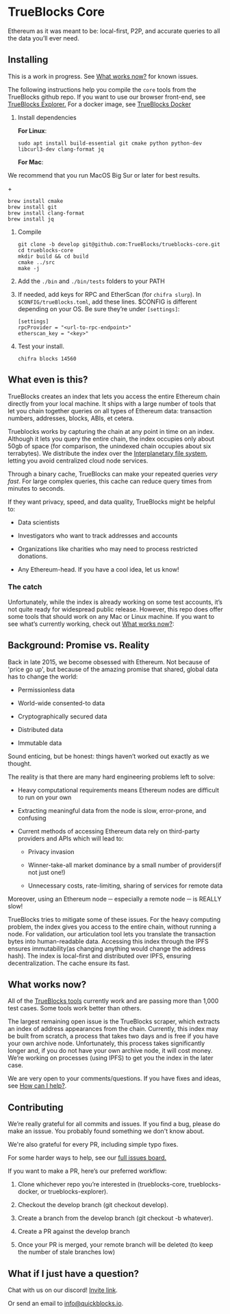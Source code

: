 # TrueBlocks Core

Ethereum as it was meant to be: local-first, P2P, and accurate queries to all the data you’ll ever need.

## Installing

<div class="note">

This is a work in progress. See [What works now?](#_what_works_now) for known issues.

</div>

The following instructions help you compile the `core` tools from the TrueBlocks github repo. If you want to use our browser front-end, see [TrueBlocks Explorer.](https://github.com/TrueBlocks/trueblocks-explorer) For a docker image, see [TrueBlocks Docker](https://github.com/TrueBlocks/trueblocks-docker)

1.  Install dependencies

    **For Linux**:

        sudo apt install build-essential git cmake python python-dev libcurl3-dev clang-format jq

    **For Mac**:

We recommend that you run MacOS Big Sur or later for best results.

\+

    brew install cmake
    brew install git
    brew install clang-format
    brew install jq

1.  Compile

        git clone -b develop git@github.com:TrueBlocks/trueblocks-core.git
        cd trueblocks-core
        mkdir build && cd build
        cmake ../src
        make -j

2.  Add the `./bin` and `./bin/tests` folders to your PATH

3.  If needed, add keys for RPC and EtherScan (for `chifra slurp`). In `$CONFIG/trueBlocks.toml`, add these lines. $CONFIG is different depending on your OS. Be sure they’re under `[settings]`:

        [settings]
        rpcProvider = "<url-to-rpc-endpoint>"
        etherscan_key = "<key>"

4.  Test your install.

        chifra blocks 14560

## What even is this?

TrueBlocks creates an index that lets you access the entire Ethereum chain directly from your local machine. It ships with a large number of tools that let you chain together queries on all types of Ethereum data: transaction numbers, addresses, blocks, ABIs, et cetera.

Trueblocks works by capturing the chain at any point in time on an index. Although it lets you query the entire chain, the index occupies only about 50gb of space (for comparison, the unindexed chain occupies about six terrabytes). We distribute the index over the [Interplanetary file system](https://ipfs.io/), letting you avoid centralized cloud node services.

Through a binary cache, TrueBlocks can make your repeated queries *very fast*. For large complex queries, this cache can reduce query times from minutes to seconds.

If they want privacy, speed, and data quality, TrueBlocks might be helpful to:

-   Data scientists

-   Investigators who want to track addresses and accounts

-   Organizations like charities who may need to process restricted donations.

-   Any Ethereum-head. If you have a cool idea, let us know!

### The catch

Unfortunately, while the index is already working on some test accounts, it’s not quite ready for widespread public release. However, this repo does offer some tools that should work on any Mac or Linux machine. If you want to see what’s currently working, check out [What works now?](#_what_works_now):

## Background: Promise vs. Reality

Back in late 2015, we become obsessed with Ethereum. Not because of 'price go up', but because of the amazing promise that shared, global data has to change the world:

-   Permissionless data

-   World-wide consented-to data

-   Cryptographically secured data

-   Distributed data

-   Immutable data

Sound enticing, but be honest: things haven’t worked out exactly as we thought.

The reality is that there are many hard engineering problems left to solve:

-   Heavy computational requirements means Ethereum nodes are difficult to run on your own

-   Extracting meaningful data from the node is slow, error-prone, and confusing

-   Current methods of accessing Ethereum data rely on third-party providers and APIs which will lead to:

    -   Privacy invasion

    -   Winner-take-all market dominance by a small number of providers(if not just one!)

    -   Unnecessary costs, rate-limiting, sharing of services for remote data

Moreover, using an Ethereum node ─ especially a remote node ─ is REALLY slow!

TrueBlocks tries to mitigate some of these issues. For the heavy computing problem, the index gives you access to the entire chain, without running a node. For validation, our articulation tool lets you translate the transaction bytes into human-readable data. Accessing this index through the IPFS ensures immutability(as changing anything would change the address hash). The index is local-first and distributed over IPFS, ensuring decentralization. The cache ensure its fast.

## What works now?

All of the [TrueBlocks tools](https://github.com/TrueBlocks/trueblocks-core/tree/master/src/tools) currently work and are passing more than 1,000 test cases. Some tools work better than others.

The largest remaining open issue is the TrueBlocks scraper, which extracts an index of address appearances from the chain. Currently, this index may be built from scratch, a process that takes two days and is free if you have your own archive node. Unfortunately, this process takes significantly longer and, if you do not have your own archive node, it will cost money. We’re working on processes (using IPFS) to get you the index in the later case.

We are very open to your comments/questions. If you have fixes and ideas, see [How can I help?](#_how_can_i_help).

## Contributing

We’re really grateful for all commits and issues.
If you find a bug, please do make an isssue.
You probably found something we don't know about.

We're also grateful for every PR, including simple typo fixes.

For some harder ways to help, see our [full issues board.](https://app.zenhub.com/workspaces/trueblocks-workspace-5d680eb2a00eda0001a1bd65/board?repos=167762980,87072460,289506578)

If you want to make a PR, here’s our preferred workflow:

1.  Clone whichever repo you’re interested in (trueblocks-core, trueblocks-docker, or trueblocks-explorer).

2.  Checkout the develop branch (git checkout develop).

3.  Create a branch from the develop branch (git checkout -b whatever).

4.  Create a PR against the develop branch

5.  Once your PR is merged, your remote branch will be deleted (to keep the number of stale branches low)

## What if I just have a question?

Chat with us on our discord! [Invite link](https://discord.gg/kS6WNk4d).

Or send an email to <info@quickblocks.io>.
